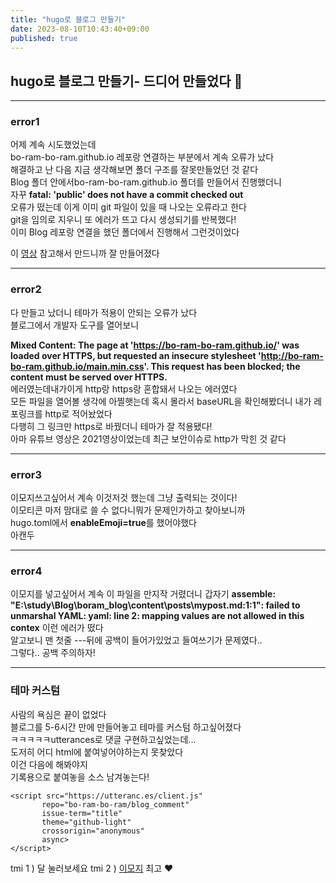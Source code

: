 ```yaml
---
title: "hugo로 블로그 만들기"  
date: 2023-08-10T10:43:40+09:00
published: true
---
```


 ## hugo로 블로그 만들기- 드디어 만들었다 :baby_chick: 
 ***
 ### error1

 어제 계속 시도했었는데  
 bo-ram-bo-ram.github.io 레포랑 연결하는 부분에서  계속 오류가 났다  
 해결하고 난 다음 지금 생각해보면 폴더 구조를 잘못만들었던 것 같다  
 Blog 폴더 안에서bo-ram-bo-ram.github.io 폴더를 만들어서 진행했더니  
 자꾸 **fatal: 'public' does not have a commit checked out**  
 오류가 떴는데 이게 이미 git 파일이 있을 때 나오는 오류라고 한다  
 git을 임의로 지우니 또 에러가 뜨고 다시 생성되기를 반복했다!  
 이미 Blog 레포랑 연결을 했던 폴더에서 진행해서 그런것이었다  

 이 [영상](https://youtu.be/LIFvgrRxdt4)  참고해서 만드니까 잘 만들어졌다  

 ***

 ### error2
 다 만들고 났더니 테마가 적용이 안되는 오류가 났다  
 블로그에서 개발자 도구를 열어보니  
  
 **Mixed Content: The page at 'https://bo-ram-bo-ram.github.io/' was loaded over HTTPS, but requested an insecure stylesheet 'http://bo-ram-bo-ram.github.io/main.min.css'. This request has been blocked; the content must be served over HTTPS.**  
 에러였는데내가이게 http랑 https랑 혼합돼서 나오는 에러였다  
 모든 파일을 열어볼 생각에 아찔햇는데 혹시 몰라서 baseURL을 확인해봤더니 내가 레포링크를 http로 적어놨었다  
 다행히 그 링크만 https로 바꿨더니 테마가 잘 적용됐다!  
 아마 유튜브 영상은 2021영상이었는데 최근 보안이슈로 http가 막힌 것 같다  

 ***

 ### error3
 이모지쓰고싶어서 계속 이것저것 했는데 그냥 출력되는 것이다!  
 이모티콘 마저 맘대로 쓸 수 없다니뭐가 문제인가하고 찾아보니까  
 hugo.toml에서 **enableEmoji=true**를 했어야했다  
 아캔두

 *** 

 ### error4
 이모지를 넣고싶어서 계속 이 파일을 만지작 거렸더니 갑자기 **assemble: "E:\study\Blog\boram_blog\content\posts\mypost.md:1:1": failed to unmarshal YAML: yaml: line 2: mapping values are not allowed in this contex** 이런 에러가 떴다  
 알고보니 맨 첫줄 ---뒤에 공백이 들어가있었고 들여쓰기가 문제였다..  
 그렇다.. 공백 주의하자!  


 ***
 ### 테마 커스텀  
 사람의 욕심은 끝이 없었다  
 블로그를 5-6시간 만에 만들어놓고 테마를 커스텀 하고싶어졌다  
 ㅋㅋㅋㅋㅋutterances로 댓글 구현하고싶었는데...  
 도저히 어디 html에 붙여넣어야하는지 못찾았다  
 이건 다음에 해봐야지  
 기록용으로 붙여놓을 소스 남겨놓는다!  

 ```
 <script src="https://utteranc.es/client.js"
        repo="bo-ram-bo-ram/blog_comment"
        issue-term="title"
        theme="github-light"
        crossorigin="anonymous"
        async>
</script>
 ```

 tmi 1 ) 달 눌러보세요
 tmi 2 ) [이모지](https://www.webfx.com/tools/emoji-cheat-sheet/) 최고 :heart:

